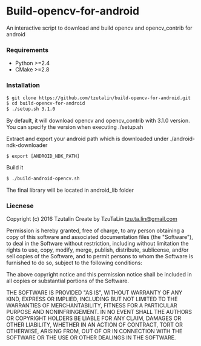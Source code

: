 # Build-opencv-for-android

An interactive script to download and build opencv and opencv_contrib for android

### Requirements
 - Python >=2.4
 - CMake >=2.8

### Installation
```sh
$ git clone https://github.com/tzutalin/build-opencv-for-android.git
$ cd build-opencv-for-android
$ ./setup.sh 3.1.0
```
By default, it will download opencv and opencv_contrib with 3.1.0 version. You can specify the version when executing ./setup.sh

Extract and export your android path which is downloaded under ./android-ndk-downloader

`$ export [ANDROID_NDK_PATH]`

Build it

```sh
$ ./build-android-opencv.sh
```

The final library will be located in android_lib folder

### Liecnese
Copyright (c) 2016 Tzutalin
Create by TzuTaLin <tzu.ta.lin@gmail.com>

Permission is hereby granted, free of charge, to any person obtaining a copy of
this software and associated documentation files (the "Software"), to deal in
the Software without restriction, including without limitation the rights to
use, copy, modify, merge, publish, distribute, sublicense, and/or sell copies of
the Software, and to permit persons to whom the Software is furnished to do so,
subject to the following conditions:

The above copyright notice and this permission notice shall be included in all
copies or substantial portions of the Software.

THE SOFTWARE IS PROVIDED "AS IS", WITHOUT WARRANTY OF ANY KIND, EXPRESS OR
IMPLIED, INCLUDING BUT NOT LIMITED TO THE WARRANTIES OF MERCHANTABILITY, FITNESS
FOR A PARTICULAR PURPOSE AND NONINFRINGEMENT. IN NO EVENT SHALL THE AUTHORS OR
COPYRIGHT HOLDERS BE LIABLE FOR ANY CLAIM, DAMAGES OR OTHER LIABILITY, WHETHER
IN AN ACTION OF CONTRACT, TORT OR OTHERWISE, ARISING FROM, OUT OF OR IN
CONNECTION WITH THE SOFTWARE OR THE USE OR OTHER DEALINGS IN THE SOFTWARE.
